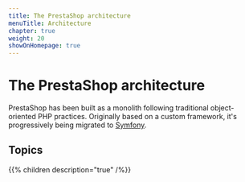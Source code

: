 ```yaml
---
title: The PrestaShop architecture
menuTitle: Architecture
chapter: true
weight: 20
showOnHomepage: true
---
```


# The PrestaShop architecture

PrestaShop has been built as a monolith following traditional object-oriented PHP practices. Originally based on a custom framework, it's progressively being migrated to [Symfony](https://symfony.com/).


## Topics

{{% children description="true" /%}}

